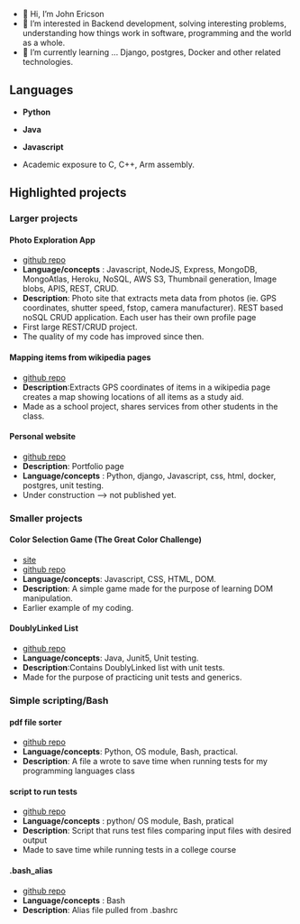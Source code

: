 - 👋 Hi, I’m John Ericson
- 👀 I’m interested in Backend development, solving interesting problems, understanding how things work in software, programming and the world as a whole.
- 🌱 I’m currently learning ... Django, postgres, Docker and other related technologies.


## Languages
- **Python**

- **Java**

- **Javascript**

- Academic exposure to C, C++, Arm assembly.

## Highlighted projects

### Larger projects

#### Photo Exploration App
- [github repo](https://github.com/JREricson/photoAppV1)
- **Language/concepts** : Javascript, NodeJS, Express, MongoDB, MongoAtlas, Heroku, NoSQL, AWS S3, Thumbnail generation, Image blobs, APIS, REST, CRUD.
- **Description**: Photo site that extracts meta data from photos (ie. GPS coordinates, shutter speed, fstop, camera manufacturer). REST based noSQL CRUD application. Each user has their own profile page
- First large REST/CRUD project.
- The quality of my code has improved since then.

#### Mapping items from wikipedia pages
- [github repo](https://github.com/JREricson/SE_Project_WikiApp)
- **Description**:Extracts GPS coordinates of items in a wikipedia page creates a map showing locations of all items as a study aid.
- Made as a school project, shares services from other students in the class.


#### Personal website
- [github repo](https://github.com/JREricson/DjangoPortfolioPage)
- **Description**: Portfolio page
- **Language/concepts** : Python, django, Javascript, css, html, docker, postgres, unit testing.
- Under construction --> not published yet.

### Smaller projects
#### Color Selection Game (The Great Color Challenge)
 - [site](https://jrericson.github.io/GreatColorShapeChallenge/)
 - [github repo](https://github.com/JREricson/GreatColorShapeChallenge)
 - **Language/concepts**: Javascript, CSS, HTML, DOM.
 - **Description**: A simple game made for the purpose of learning DOM manipulation. 
 - Earlier example of my coding.
 

#### DoublyLinked List
 - [github repo](https://github.com/JREricson/GenericADT)
 - **Language/concepts**: Java, Junit5, Unit testing.
 - **Description**:Contains DoublyLinked list with unit tests.
 - Made for the purpose of practicing unit tests and generics.
  
### Simple scripting/Bash


#### pdf file sorter
- [github repo](https://github.com/JREricson/ScriptsForRunningTests)
- **Language/concepts**: Python, OS module, Bash, practical.
- **Description**: A file a wrote to save time when running tests for my programming languages class



#### script to run tests
- [github repo](https://github.com/JREricson/ScriptsForRunningTests/blob/master/runStdInTests.py)
- **Language/concepts** : python/ OS module, Bash, pratical
- **Description**: Script that runs test files comparing input files with desired output
- Made to save time while running tests in a college course

#### .bash_alias
- [github repo](https://github.com/JREricson/aliases)
- **Language/concepts** : Bash
- **Description**: Alias file pulled from .bashrc








